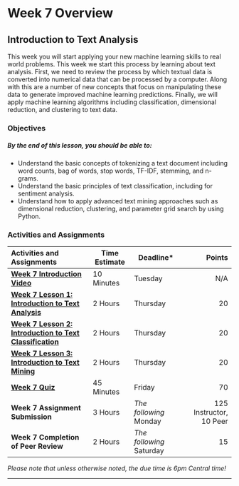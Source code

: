 # Week 7 Overview #

## Introduction to Text Analysis ##

This week you will start applying your new machine learning skills to real world problems. This week we start this process by learning about text analysis. First, we need to review the process by which textual data is converted into numerical data that can be processed by a computer. Along with this are a number of new concepts that focus on manipulating these data to generate improved machine learning predictions. Finally, we will apply machine learning algorithms including classification, dimensional reduction, and clustering to text data.

### Objectives ###

##### By the end of this lesson, you should be able to: ######

- Understand the basic concepts of tokenizing a text document including word counts, bag of words, stop words, TF-IDF, stemming, and n-grams.
- Understand the basic principles of text classification, including for sentiment analysis.
- Understand how to apply advanced text mining approaches such as dimensional reduction, clustering, and parameter grid search by using Python.

### Activities and Assignments ###

| Activities and Assignments               | Time Estimate | Deadline*                |                  Points |
| :--------------------------------------- | ------------- | ------------------------ | ----------------------: |
| **[Week 7 Introduction Video][wv]**      | 10 Minutes    | Tuesday                  |                     N/A |
| **[Week 7 Lesson 1: Introduction to Text Analysis](lesson1.md)** | 2 Hours       | Thursday                 |                      20 |
| **[Week 7 Lesson 2: Introduction to Text Classification](lesson2.md)** | 2 Hours       | Thursday                 |                      20 |
| **[Week 7 Lesson 3: Introduction to Text Mining](lesson3.md)** | 2 Hours       | Thursday                 |                      20 |
| **[Week 7 Quiz][wq]**                    | 45 Minutes    | Friday                   |                      70 |
| **Week 7 Assignment Submission**         | 3 Hours       | *The following* Monday   | 125 Instructor, 10 Peer |
| **Week 7 Completion of Peer Review**     | 2 Hours       | *The following* Saturday |                      15 |

*Please note that unless otherwise noted, the due time is 6pm Central time!*

----------
[wv]: https://mediaspace.illinois.edu/media/
[wq]: https://learn.illinois.edu/mod/quiz/
